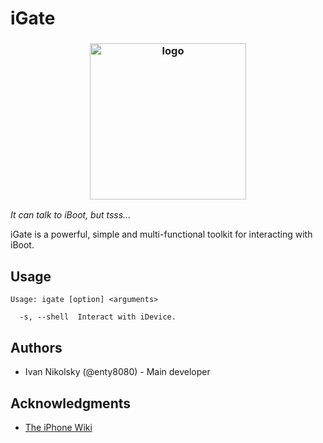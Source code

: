 # iGate

<h3 align="center"><img src="https://user-images.githubusercontent.com/54115104/95880709-7849a780-0d80-11eb-8c93-dbc641b073f0.png" alt="logo" height="250px"></h3>

*It can talk to iBoot, but tsss...*

iGate is a powerful, simple and multi-functional toolkit for interacting with iBoot.

## Usage

```
Usage: igate [option] <arguments>

  -s, --shell  Interact with iDevice.
```

## Authors

* Ivan Nikolsky (@enty8080) - Main developer

## Acknowledgments

* [The iPhone Wiki](https://www.theiphonewiki.com/)
